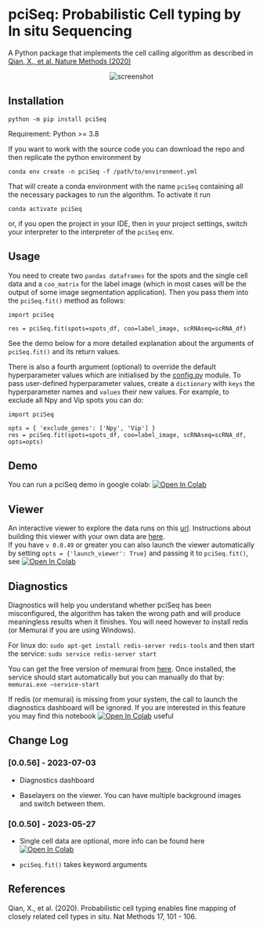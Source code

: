 # pciSeq: Probabilistic Cell typing by In situ Sequencing
A Python package that implements the cell calling algorithm as described in [Qian, X., et al. Nature Methods (2020)](https://www.nature.com/articles/s41592-019-0631-4)
<p align="center">
    <img src="https://github.com/acycliq/pciSeq/blob/master/assets/screencast_resized.gif?raw=true" alt="screenshot"/>
</p>

## Installation
```
python -m pip install pciSeq
```
Requirement: Python >= 3.8

If you want to work with the source code you can download the repo and then replicate the python environment by
```
conda env create -n pciSeq -f /path/to/environment.yml
```

That will create a conda environment with the name `pciSeq` containing all the necessary packages to run the algorithm. To activate it run 
```
conda activate pciSeq
```
or, if you open the project in your IDE, then in your project settings, switch your interpreter to the interpreter of the `pciSeq` env. 
## Usage
You need to create two `pandas dataframes` for the spots and the single cell data and a `coo_matrix` for the label image (which in 
most cases will be the output of some image segmentation application). Then you pass them into the `pciSeq.fit()` method as follows: 
```
import pciSeq

res = pciSeq.fit(spots=spots_df, coo=label_image, scRNAseq=scRNA_df)
```
See the demo below for a more detailed explanation about the arguments of  `pciSeq.fit()` and its return values.

There is also a fourth argument (optional) to override the default hyperparameter values which are initialised 
by the [config.py](https://github.com/acycliq/pciSeq/blob/master/pciSeq/config.py) module. To pass user-defined hyperparameter values, create a `dictionary` with `keys` the
hyperparameter names and `values` their new values. For example, to exclude all Npy and Vip spots you can do:

```
import pciSeq

opts = { 'exclude_genes': ['Npy', 'Vip'] }
res = pciSeq.fit(spots=spots_df, coo=label_image, scRNAseq=scRNA_df, opts=opts)
```

## Demo
You can run a pciSeq demo in google colab: [![Open In Colab](https://colab.research.google.com/assets/colab-badge.svg)](https://colab.research.google.com/github/acycliq/pciSeq/blob/master/notebooks/1_pciSeq.ipynb)

## Viewer
An interactive viewer to explore the data runs on this [url](https://acycliq.github.io/visage/). Instructions about 
building this viewer with your own data are [here](https://github.com/acycliq/visage). \
If you have `v 0.0.49` or greater you can also launch the viewer automatically by 
setting `opts = {'launch_viewer': True}` and passing it to `pciSeq.fit()`, see [![Open In Colab](https://colab.research.google.com/assets/colab-badge.svg)](https://colab.research.google.com/github/acycliq/pciSeq/blob/master/notebooks/2_viewer.ipynb)

## Diagnostics
Diagnostics will help you understand whether pciSeq has been misconfigured, the algorithm has taken the 
wrong path and will produce meaningless results when it finishes. You will need however to install redis (or Memurai if you are using Windows).

For linux do:
`sudo apt-get install redis-server redis-tools`
and then start the service:
`sudo service redis-server start`

You can get the free version of memurai from [here](https://www.memurai.com/get-memurai). Once installed, the service should start automatically but you can manually do that by:
`memurai.exe –service-start`

If redis (or memurai) is missing from your system, the call to launch the diagnostics dashboard will be 
ignored. If you are interested in this feature you may find this notebook [![Open In Colab](https://colab.research.google.com/assets/colab-badge.svg)](https://colab.research.google.com/github/acycliq/pciSeq/blob/master/notebooks/4_diagnostics.ipynb)
 useful

## Change Log
### [0.0.56] - 2023-07-03
 - Diagnostics dashboard

 - Baselayers on the viewer. You can have multiple background images and switch between them.

### [0.0.50] - 2023-05-27
 - Single cell data are optional, more info can be found here [![Open In Colab](https://colab.research.google.com/assets/colab-badge.svg)](https://colab.research.google.com/github/acycliq/pciSeq/blob/master/notebooks/3_pciSeq_without_singleCell_data.ipynb)

 - `pciSeq.fit()` takes keyword arguments


## References 
Qian, X., et al. (2020). Probabilistic cell typing enables fine mapping of closely related cell types in situ. Nat
Methods 17, 101 - 106.


